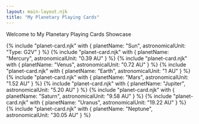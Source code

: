 ```yaml
---
layout: main-layout.njk
title: "My Planetary Playing Cards"
---
```


Welcome to My Planetary Playing Cards Showcase

<div class="planet-cards">
  {% include "planet-card.njk" with { planetName: "Sun", astronomicalUnit: "Type: G2V" } %}
  {% include "planet-card.njk" with { planetName: "Mercury", astronomicalUnit: "0.39 AU" } %}
  {% include "planet-card.njk" with { planetName: "Venus", astronomicalUnit: "0.72 AU" } %}
  {% include "planet-card.njk" with { planetName: "Earth", astronomicalUnit: "1 AU" } %}
  {% include "planet-card.njk" with { planetName: "Mars", astronomicalUnit: "1.52 AU" } %}
  {% include "planet-card.njk" with { planetName: "Jupiter", astronomicalUnit: "5.20 AU" } %}
  {% include "planet-card.njk" with { planetName: "Saturn", astronomicalUnit: "9.58 AU" } %}
  {% include "planet-card.njk" with { planetName: "Uranus", astronomicalUnit: "19.22 AU" } %}
  {% include "planet-card.njk" with { planetName: "Neptune", astronomicalUnit: "30.05 AU" } %}
</div>

